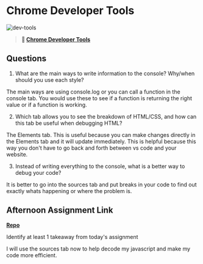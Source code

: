# Chrome Developer Tools

![dev-tools](https://bcw.blob.core.windows.net/public/img/lesson-images/4571780153354770)

> **📖 [Chrome Developer Tools](https://codeworksacademy.com/fs-student-guide/resources/wk2/03-Chrome-Dev-Tools)**

## Questions

1. What are the main ways to write information to the console? Why/when should you use each style?

The main ways are using console.log or you can call a function in the console tab. You would use these to see if a function is returning the right value or if a function is working.

2. Which tab allows you to see the breakdown of HTML/CSS, and how can this tab be useful when debugging HTML?

The Elements tab. This is useful because you can make changes directly in the Elements tab and it will update immediately. This is helpful because this way you don't have to go back and forth between vs code and your website. 

3. Instead of writing everything to the console, what is a better way to debug your code?

It is better to go into the sources tab and put breaks in your code to find out exactly whats happening or where the problem is.

## Afternoon Assignment Link

**[Repo](https://github.com/uwilledw/ice-cream)**

Identify at least 1 takeaway from today's assignment

I will use the sources tab now to help decode my javascript and make my code more efficient. 